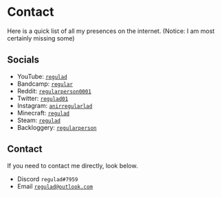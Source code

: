 # Contact
Here is a quick list of all my presences on the internet. (Notice: I am most certainly missing some)

## Socials
* YouTube: [`regulad`](https://www.youtube.com/channel/UC-ina7ai3GdaJ2COJy5gBjA)
* Bandcamp: [`regular`](https://bandcamp.com/regular)
* Reddit: [`regularperson0001`](https://www.reddit.com/user/regularperson0001)
* Twitter: [`regulad01`](https://twitter.com/regulad01)
* Instagram: [`anirregularlad`](https://www.instagram.com/anirregularlad/)
* Minecraft: [`regulad`](https://namemc.com/profile/regulad.1)
* Steam: [`regulad`](https://steamcommunity.com/id/regulad0)
* Backloggery: [`regularperson`](https://backloggery.com/regularperson)

## Contact
If you need to contact me directly, look below.

* Discord `regulad#7959`
* Email [`regulad@outlook.com`](mailto:regulad@outlook.com)

